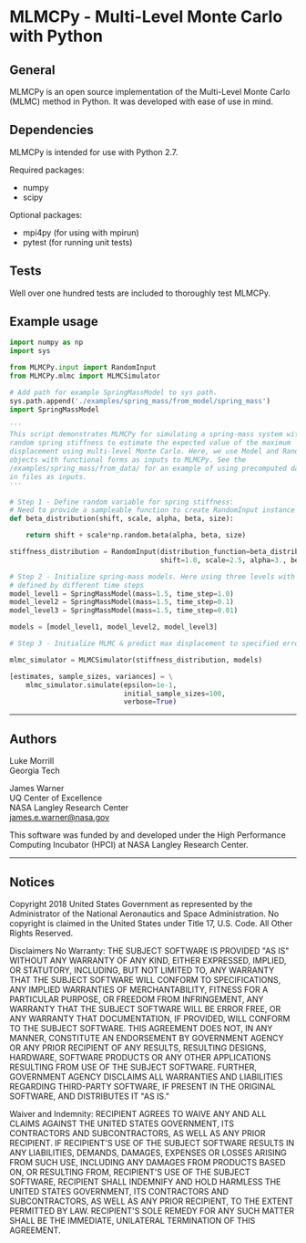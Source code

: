 # MLMCPy - **M**ulti-**L**evel **M**onte **C**arlo with **Py**thon

## General
MLMCPy is an open source implementation of the Multi-Level Monte Carlo (MLMC) method in Python.
It was developed with ease of use in mind.

## Dependencies
MLMCPy is intended for use with Python 2.7.

Required packages:
- numpy
- scipy

Optional packages:
- mpi4py (for using with mpirun)
- pytest (for running unit tests)

## Tests
Well over one hundred tests are included to thoroughly test MLMCPy. 

## Example usage

```python
import numpy as np
import sys

from MLMCPy.input import RandomInput
from MLMCPy.mlmc import MLMCSimulator

# Add path for example SpringMassModel to sys path.
sys.path.append('./examples/spring_mass/from_model/spring_mass')
import SpringMassModel

'''
This script demonstrates MLMCPy for simulating a spring-mass system with a 
random spring stiffness to estimate the expected value of the maximum 
displacement using multi-level Monte Carlo. Here, we use Model and RandomInput
objects with functional forms as inputs to MLMCPy. See the
/examples/spring_mass/from_data/ for an example of using precomputed data
in files as inputs.
'''

# Step 1 - Define random variable for spring stiffness:
# Need to provide a sampleable function to create RandomInput instance in MLMCPy
def beta_distribution(shift, scale, alpha, beta, size):

    return shift + scale*np.random.beta(alpha, beta, size)

stiffness_distribution = RandomInput(distribution_function=beta_distribution,
                                     shift=1.0, scale=2.5, alpha=3., beta=2.)

# Step 2 - Initialize spring-mass models. Here using three levels with MLMC.
# defined by different time steps
model_level1 = SpringMassModel(mass=1.5, time_step=1.0)
model_level2 = SpringMassModel(mass=1.5, time_step=0.1)
model_level3 = SpringMassModel(mass=1.5, time_step=0.01)

models = [model_level1, model_level2, model_level3]

# Step 3 - Initialize MLMC & predict max displacement to specified error.

mlmc_simulator = MLMCSimulator(stiffness_distribution, models)

[estimates, sample_sizes, variances] = \
    mlmc_simulator.simulate(epsilon=1e-1,
                            initial_sample_sizes=100,
                            verbose=True)

```
-------------------------------------------------------------------------------

## Authors
Luke Morrill<br />Georgia Tech 

James Warner<br />UQ Center of Excellence<br />NASA Langley Research Center<br />james.e.warner@nasa.gov


This software was funded by and developed under the High Performance Computing
Incubator (HPCI) at NASA Langley Research Center. 

-------------------------------------------------------------------------------

## Notices
Copyright 2018 United States Government as represented by the Administrator of the National Aeronautics and Space Administration. No copyright is claimed in the United States under Title 17, U.S. Code. All Other Rights Reserved.
 
Disclaimers
No Warranty: THE SUBJECT SOFTWARE IS PROVIDED "AS IS" WITHOUT ANY WARRANTY OF ANY KIND, EITHER EXPRESSED, IMPLIED, OR STATUTORY, INCLUDING, BUT NOT LIMITED TO, ANY WARRANTY THAT THE SUBJECT SOFTWARE WILL CONFORM TO SPECIFICATIONS, ANY IMPLIED WARRANTIES OF MERCHANTABILITY, FITNESS FOR A PARTICULAR PURPOSE, OR FREEDOM FROM INFRINGEMENT, ANY WARRANTY THAT THE SUBJECT SOFTWARE WILL BE ERROR FREE, OR ANY WARRANTY THAT DOCUMENTATION, IF PROVIDED, WILL CONFORM TO THE SUBJECT SOFTWARE. THIS AGREEMENT DOES NOT, IN ANY MANNER, CONSTITUTE AN ENDORSEMENT BY GOVERNMENT AGENCY OR ANY PRIOR RECIPIENT OF ANY RESULTS, RESULTING DESIGNS, HARDWARE, SOFTWARE PRODUCTS OR ANY OTHER APPLICATIONS RESULTING FROM USE OF THE SUBJECT SOFTWARE.  FURTHER, GOVERNMENT AGENCY DISCLAIMS ALL WARRANTIES AND LIABILITIES REGARDING THIRD-PARTY SOFTWARE, IF PRESENT IN THE ORIGINAL SOFTWARE, AND DISTRIBUTES IT "AS IS." 

Waiver and Indemnity:  RECIPIENT AGREES TO WAIVE ANY AND ALL CLAIMS AGAINST THE UNITED STATES GOVERNMENT, ITS CONTRACTORS AND SUBCONTRACTORS, AS WELL AS ANY PRIOR RECIPIENT.  IF RECIPIENT'S USE OF THE SUBJECT SOFTWARE RESULTS IN ANY LIABILITIES, DEMANDS, DAMAGES, EXPENSES OR LOSSES ARISING FROM SUCH USE, INCLUDING ANY DAMAGES FROM PRODUCTS BASED ON, OR RESULTING FROM, RECIPIENT'S USE OF THE SUBJECT SOFTWARE, RECIPIENT SHALL INDEMNIFY AND HOLD HARMLESS THE UNITED STATES GOVERNMENT, ITS CONTRACTORS AND SUBCONTRACTORS, AS WELL AS ANY PRIOR RECIPIENT, TO THE EXTENT PERMITTED BY LAW.  RECIPIENT'S SOLE REMEDY FOR ANY SUCH MATTER SHALL BE THE IMMEDIATE, UNILATERAL TERMINATION OF THIS AGREEMENT.
 

